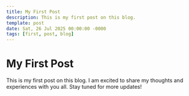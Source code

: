 ```yaml
---
title: My First Post
description: This is my first post on this blog.
template: post
date: Sat, 26 Jul 2025 00:00:00 -0000
tags: [first, post, blog]
---
```


# My First Post

This is my first post on this blog. I am excited to share my thoughts and experiences with you all. Stay tuned for more updates!

